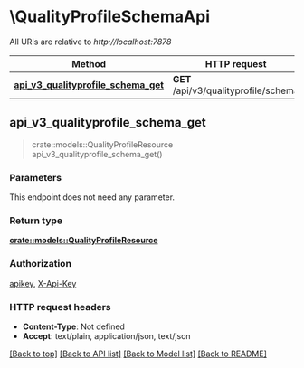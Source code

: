 # \QualityProfileSchemaApi

All URIs are relative to *http://localhost:7878*

Method | HTTP request | Description
------------- | ------------- | -------------
[**api_v3_qualityprofile_schema_get**](QualityProfileSchemaApi.md#api_v3_qualityprofile_schema_get) | **GET** /api/v3/qualityprofile/schema | 



## api_v3_qualityprofile_schema_get

> crate::models::QualityProfileResource api_v3_qualityprofile_schema_get()


### Parameters

This endpoint does not need any parameter.

### Return type

[**crate::models::QualityProfileResource**](QualityProfileResource.md)

### Authorization

[apikey](../README.md#apikey), [X-Api-Key](../README.md#X-Api-Key)

### HTTP request headers

- **Content-Type**: Not defined
- **Accept**: text/plain, application/json, text/json

[[Back to top]](#) [[Back to API list]](../README.md#documentation-for-api-endpoints) [[Back to Model list]](../README.md#documentation-for-models) [[Back to README]](../README.md)

